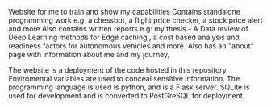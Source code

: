 Website for me to train and show my capabilities
Contains standalone programming work e.g:   a chessbot, a flight price checker, a stock price alert and more
Also contains written reports e.g:  my thesis - A Data review of Deep Learning methods for Edge caching , a cost based analysis and readiness factors for  autonomous vehicles and more.
Also has an "about" page with information about me and my journey,

The website is a deployment of the code hosted in this repository.
Enviromental variables are used to conceal sensitive information.
The programming language is used is python, and is a Flask server.
SQLite is used for development and is converted to  PostGreSQL for deployment.
